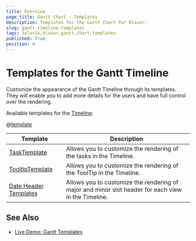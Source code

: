 ```yaml
---
title: Overview
page_title: Gantt Chart - Templates
description: Templates for the Gantt Chart for Blazor.
slug: gantt-timeline-templates
tags: telerik,blazor,gantt,chart,templates
published: True
position: 0
---
```


# Templates for the Gantt Timeline

Customize the appearance of the Gantt Timeline through its templates. They will enable you to add more details for the users and have full control over the rendering.

Available templates for the [Timeline](slug:gantt-timeline):

@[template](/_contentTemplates/common/parameters-table-styles.md#table-layout)

| Template | Description |
| --- | --- |
| [TaskTemplate](slug:gantt-task-template) | Allows you to customize the rendering of the tasks in the Timeline. |
| [TooltipTemplate](slug:gantt-tooltip-template) | Allows you to customize the rendering of the ToolTip in the Timeline. |
| [Date Header Templates](slug:gantt-dateheader-template) | Allows you to customize the rendering of major and minor slot header for each view in the Timeline. |

## See Also

  * [Live Demo: Gantt Templates](https://demos.telerik.com/blazor-ui/gantt/templates)
